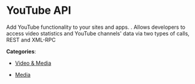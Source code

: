 # YouTube API


Add YouTube functionality to your sites and apps. . Allows developers to access video statistics and YouTube channels' data via two types of calls, REST and XML-RPC



**Categories**:

- [Video & Media](https://github.com/apis-list/apis-list#video-and-media)

- [Media](https://github.com/apis-list/apis-list#media)




